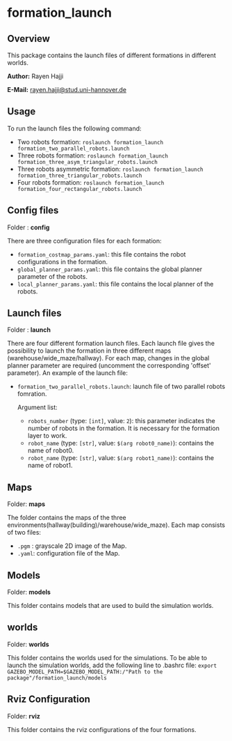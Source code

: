 # formation_launch
## Overview
This package contains the launch files of different formations in different worlds.

**Author:** Rayen Hajji

**E-Mail:** rayen.hajji@stud.uni-hannover.de

## Usage
To run the launch files the following command:

* Two robots formation: `roslaunch formation_launch formation_two_parallel_robots.launch`
* Three robots formation: `roslaunch formation_launch formation_three_asym_triangular_robots.launch`
* Three robots asymmetric formation: `roslaunch formation_launch formation_three_triangular_robots.launch`
* Four robots formation: `roslaunch formation_launch formation_four_rectangular_robots.launch`

## Config files 
Folder : **config**

There are three configuration files for each formation: 
- `formation_costmap_params.yaml`: this file contains the robot configurations in the formation.
- `global_planner_params.yaml`: this file contains the global planner parameter of the robots. 
- `local_planner_params.yaml`: this file contains the local planner of the robots.

## Launch files
Folder : **launch**

There are four different formation launch files. Each launch file gives the possibility to launch the formation in three different maps  (warehouse/wide_maze/hallway). For each map, changes in the global planner parameter are required (uncomment the corresponding 'offset' parameter). An example of the launch file:  
- `formation_two_parallel_robots.launch`: launch file of two parallel robots fomration.

	Argument list:
	- `robots_number` (type: `[int]`, value: `2`): this parameter indicates the number of robots in the formation. It is necessary for the formation layer to work.
    - `robot_name` (type: `[str]`, value: `$(arg robot0_name)`): contains the name of robot0.
    - `robot_name` (type: `[str]`, value: `$(arg robot1_name)`): contains the name of robot1.

## Maps
Folder: **maps**

The folder contains the maps of the three environments(hallway(building)/warehouse/wide_maze). Each map consists of two files:
- `.pgm` : grayscale 2D image of the Map.
- `.yaml`: configuration file of the Map. 

## Models
Folder: **models**

This folder contains models that are used to build the simulation worlds.

## worlds
Folder: **worlds**

This folder contains the worlds used for the simulations. To be able to launch the simulation worlds, add the following line to .bashrc file:
`export GAZEBO_MODEL_PATH=$GAZEBO_MODEL_PATH:/"Path to the package"/formation_launch/models`

## Rviz Configuration
Folder: **rviz**

This folder contains the rviz configurations of the four formations.

